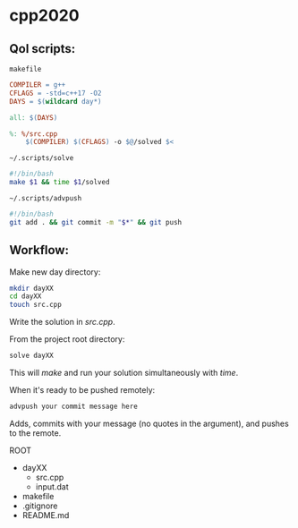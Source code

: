 # cpp2020

## Qol scripts:

`makefile`

```makefile
COMPILER = g++
CFLAGS = -std=c++17 -O2
DAYS = $(wildcard day*)

all: $(DAYS)

%: %/src.cpp
	$(COMPILER) $(CFLAGS) -o $@/solved $<
```

`~/.scripts/solve`

```bash
#!/bin/bash
make $1 && time $1/solved
```

`~/.scripts/advpush`

```bash
#!/bin/bash
git add . && git commit -m "$*" && git push
```

## Workflow:

Make new day directory:

```bash
mkdir dayXX
cd dayXX
touch src.cpp
```

Write the solution in *src.cpp*.

From the project root directory:

```bash
solve dayXX
```

This will *make* and run your solution simultaneously
with *time*.

When it's ready to be pushed remotely:

```bash
advpush your commit message here
```

Adds, commits with your message (no quotes in the argument), and pushes to the remote.

ROOT
* dayXX
    * src.cpp
    * input.dat
* makefile
* .gitignore
* README.md